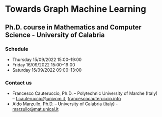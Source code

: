# Towards Graph Machine Learning

## Ph.D. course in Mathematics and Computer Science - University of Calabria

### Schedule

* Thursday 15/09/2022 15:00–19:00
* Friday 16/09/2022 15:00–19:00
* Saturday 15/09/2022 09:00–13:00

### Contact us

* Francesco Cauteruccio, Ph.D. – Polytechnic University of Marche (Italy) – [f.cauteruccio@univpm.it](mailto://f.cauteruccio@univpm.it), [francescocauteruccio.info](https://francescocauteruccio.info)
* Aldo Marzullo, Ph.D. – University of Calabria (Italy) - [marzullo@mat.unical.it](mailto://marzullo@mat.unical.it)